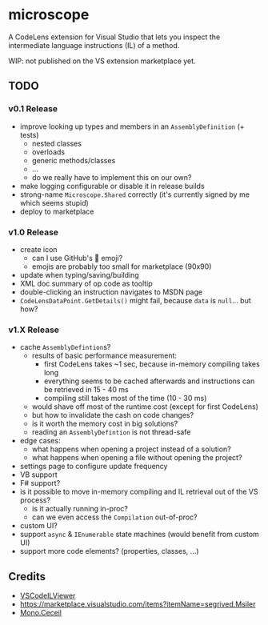 # microscope

A CodeLens extension for Visual Studio that lets you inspect the intermediate language instructions (IL) of a method.

WIP: not published on the VS extension marketplace yet.

## TODO

### v0.1 Release

* improve looking up types and members in an `AssemblyDefinition` (+ tests)
    * nested classes
    * overloads
    * generic methods/classes
    * ...
    * do we really have to implement this on our own?
* make logging configurable or disable it in release builds
* strong-name `Microscope.Shared` correctly (it's currently signed by me which seems stupid)
* deploy to marketplace

### v1.0 Release

* create icon
    * can I use GitHub's :microscope: emoji?
    * emojis are probably too small for marketplace (90x90)
* update when typing/saving/building
* XML doc summary of op code as tooltip
* double-clicking an instruction navigates to MSDN page
* `CodeLensDataPoint.GetDetails()` might fail, because `data` is `null`... but how?

### v1.X Release

* cache `AssemblyDefintion`s?
    * results of basic performance measurement:
        * first CodeLens takes ~1 sec, because in-memory compiling takes long
        * everything seems to be cached afterwards and instructions can be retrieved in 15 - 40 ms
        * compiling still takes most of the time (10 - 30 ms)
    * would shave off most of the runtime cost (except for first CodeLens)
    * but how to invalidate the cash on code changes?
    * is it worth the memory cost in big solutions?
    * reading an `AssemblyDefintion` is not thread-safe
* edge cases:
    * what happens when opening a project instead of a solution?
    * what happens when opening a file without opening the project?
* settings page to configure update frequency
* VB support
* F# support?
* is it possible to move in-memory compiling and IL retrieval out of the VS process?
    * is it actually running in-proc?
    * can we even access the `Compilation` out-of-proc?
* custom UI?
* support `async` & `IEnumerable` state machines (would benefit from custom UI)
* support more code elements? (properties, classes, ...)

## Credits

* [VSCodeILViewer](https://github.com/JosephWoodward/VSCodeILViewer)
* https://marketplace.visualstudio.com/items?itemName=segrived.Msiler
* [Mono.Ceceil](https://github.com/jbevain/cecil)
